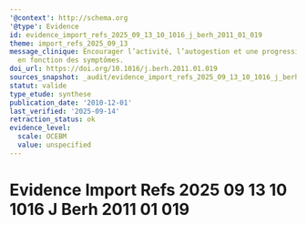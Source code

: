 ```yaml
---
'@context': http://schema.org
'@type': Evidence
id: evidence_import_refs_2025_09_13_10_1016_j_berh_2011_01_019
theme: import_refs_2025_09_13
message_clinique: Encourager l’activité, l’autogestion et une progression graduée
  en fonction des symptômes.
doi_url: https://doi.org/10.1016/j.berh.2011.01.019
sources_snapshot: _audit/evidence_import_refs_2025_09_13_10_1016_j_berh_2011_01_019.json
statut: valide
type_etude: synthese
publication_date: '2010-12-01'
last_verified: '2025-09-14'
retraction_status: ok
evidence_level:
  scale: OCEBM
  value: unspecified
---
```

# Evidence Import Refs 2025 09 13 10 1016 J Berh 2011 01 019

